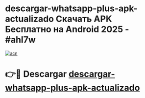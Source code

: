 # descargar-whatsapp-plus-apk-actualizado Скачать APK Бесплатно на Android 2025 - #ahl7w

[![acn](https://github.com/user-attachments/assets/0f9c940e-d8b0-45ae-aac7-cd30a18b3e1c)](https://apps.freeplayer.one?title=descargar-whatsapp-plus-apk-actualizado&ref=9RF)

# 👉🔴 Descargar [descargar-whatsapp-plus-apk-actualizado](https://apps.freeplayer.one?title=descargar-whatsapp-plus-apk-actualizado&ref=9RF)
